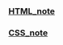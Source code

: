 <!DOCTYPE html>
<html lang="kr">
  <head>
    <meta charset="UTF-8" />
    <meta name="viewport" content="width=device-width, initial-scale=1.0" />
    <style>
      h3 {
        text-decoration: none;
      }
    </style>
  </head>
  <body>
    <h3>
      <a
        href="https://github.com/eunjin0212/kokoaclone/blob/master/HTML_note.md"
        >HTML_note</a
      >
    </h3>
    <h3>
      <a href="https://github.com/eunjin0212/kokoaclone/blob/master/CSS_note.md"
        >CSS_note</a
      >
    </h3>
  </body>
</html>
